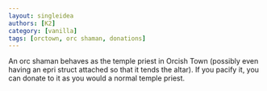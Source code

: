 ```yaml
---
layout: singleidea
authors: [K2]
category: [vanilla]
tags: [orctown, orc shaman, donations]
---
```

An orc shaman behaves as the temple priest in Orcish Town (possibly even having an epri struct attached so that it tends the altar). If you pacify it, you can donate to it as you would a normal temple priest.
